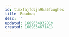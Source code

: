 ```yaml
---
id: t1mxfajfdzjn9ka5faughex
title: Roadmap
desc: ''
updated: 1689334932819
created: 1689334671413
---
```


